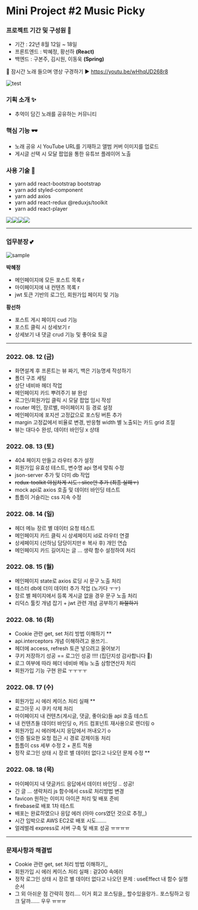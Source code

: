 # Mini Project #2 Music Picky
### 프로젝트 기간 및 구성원 🎈
- 기간 : 22년 8월 12일 ~ 18일
- 프론트엔드 : 박혜정, 황선하 **(React)**
- 백엔드 : 구본주, 김시원, 이동욱 **(Spring)**

🌈 잠시간 노래 들으며 영상 구경하기 ▶ https://youtu.be/wHhqUD268r8

![test](https://user-images.githubusercontent.com/97497201/185758458-d4fca82e-c5ae-4789-b182-c89b49f5f5a4.png)

### 기획 소개 ✨
- 추억이 담긴 노래를 공유하는 커뮤니티
### 핵심 기능 🕶
- 노래 공유 시 YouTube URL를 기재하고 앨범 커버 이미지를 업로드
- 게시글 선택 시 모달 팝업을 통한 유튜브 플레이어 노출
### 사용 기술 🎃
- yarn add react-bootstrap bootstrap
- yarn add styled-component
- yarn add axios
- yarn add react-redux @reduxjs/toolkit
- yarn add react-player

<img src="https://img.shields.io/badge/git-F05032?style=for-the-badge&logo=git&logoColor=white"><img src="https://img.shields.io/badge/react-61DAFB?style=for-the-badge&logo=react&logoColor=black"><img src="https://img.shields.io/badge/bootstrap-7952B3?style=for-the-badge&logo=bootstrap&logoColor=white"><img src="https://img.shields.io/badge/github-181717?style=for-the-badge&logo=github&logoColor=white">

---

### 업무분장 💕

 ![sample](https://user-images.githubusercontent.com/97497201/185758977-729aae3b-2e27-403f-9ddb-d7663e55601e.png)
 
**박혜정**
- 메인페이지에 모든 포스트 목록 r
- 마이페이지에 내 컨텐츠 목록 r
- jwt 토큰 기반의 로그인, 회원가입 페이지 및 기능

**황선하**
- 포스트 게시 페이지 cud 기능
- 포스트 클릭 시 상세보기 r
- 상세보기 내 댓글 crud 기능 및 좋아요 토글
---
### 2022. 08. 12 (금)
- 화면설계 후 프론트는 뷰 짜기, 백은 기능명세 작성하기
- 폴더 구조 세팅
- 상단 네비바 헤더 작업
- 메인페이지 카드 뿌려주기 뷰 완성
- 로그인/회원가입 클릭 시 모달 팝업 임시 작성
- router 메인, 장르별, 마이페이지 등 경로 설정
- 메인페이지에 포지션 고정값으로 포스팅 버튼 추가
- margin 고정값에서 비율로 변경, 반응형 width 별 노출되는 카드 grid 조절
- 뷰는 대다수 완성, 데이터 바인딩 x 상태
### 2022. 08. 13 (토)
- 404 페이지 만들고 라우터 추가 설정
- 회원가입 유효성 테스트, 변수명 api 명세 맞춰 수정
- json-server 추가 및 더미 db 작업
- ~~redux-toolkit 야심차게 시도 : slice만 추가 (최종 실패ㅜ)~~
- mock api로 axios 호출 및 데이터 바인딩 테스트
- 틈틈이 거슬리는 css 지속 수정
### 2022. 08. 14 (일)
- 헤더 메뉴 장르 별 데이터 요청 테스트
- 메인페이지 카드 클릭 시 상세페이지 id로 라우터 연결
- 상세페이지 (선하님 담당이지만ㅎ 복사 후) 개인 연습
- 메인페이지 카드 길어지는 글 ... 생략 함수 설정하여 처리
### 2022. 08. 15 (월)
- 메인페이지 state로 axios 로딩 시 문구 노출 처리
- 테스터 db에 더미 데이터 추가 작업 (노가다 ㅜㅜ)
- 장르 별 페이지에서 등록 게시글 없을 경우 문구 노출 처리
- 리덕스 툴킷 개념 잡기 + jwt 관련 개념 공부하기 ~~좌절하기~~
### 2022. 08. 16 (화)
- Cookie 관련 get, set 처리 방법 이해하기 **
- api.interceptors 개념 이해하려고 용쓰기..
- 헤더에 access, refresh 토큰 넣으려고 울어보기
- 쿠키 저장하기 성공 == 로그인 성공 !!!! (집단지성 감사합니다 🙏)
- 로그 여부에 따라 헤더 네비바 메뉴 노출 삼항연산자 처리
- 회원가입 기능 구현 완료 ㅜㅜㅜㅜ
### 2022. 08. 17 (수)
- 회원가입 시 에러 케이스 처리 실패 **
- 로그아웃 시 쿠키 삭제 처리
- 마이페이지 내 컨텐츠(게시글, 댓글, 좋아요)들 api 호출 테스트
- 내 컨텐츠들 데이터 바인딩 o, 카드 컴포넌트 재사용으로 렌더링 o
- 회원가입 시 에러메시지 응답에서 꺼내오기 o
- 인증 필요한 요청 접근 시 경로 강제이동 처리
- 틈틈이 css 세부 수정 2 + 폰트 적용
- 정작 로그인 상태 시 장르 별 데이터 없다고 나오던 문제 수정 **
### 2022. 08. 18 (목)
- 마이페이지 내 댓글카드 응답에서 데이터 바인딩 .. 성공!
- 긴 글 ... 생략처리 js 함수에서 css로 처리방법 변경
- favicon 원하는 이미지 아이콘 처리 및 배포 준비
- firebase로 배포 1차 테스트
- 배포는 완료하였으나 응답 에러 (아마 cors였던 것으로 추정,,)
- 시간 임박으로 AWS EC2로 배포 시도.......
- 얼레벌레 express로 서버 구축 및 배포 성공 ㅠㅠㅠㅠ
---
### 문제사항과 해결법
- Cookie 관련 get, set 처리 방법 이해하기,,
- 회원가입 시 에러 케이스 처리 실패 : 겉200 속에러
- 정작 로그인 상태 시 장르 별 데이터 없다고 나오던 문제 : useEffect 내 함수 실행 순서
- 그 외 아쉬운 점 간략히 정리.... 이거 회고 포스팅을,, 할수있을랑가.. 포스팅하고 링크 달까...... 우우 ㅠㅠㅠ